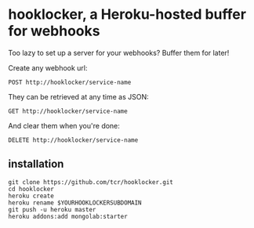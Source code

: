 # hooklocker, a Heroku-hosted buffer for webhooks

Too lazy to set up a server for your webhooks? Buffer them for later!

Create any webhook url:

    POST http://hooklocker/service-name

They can be retrieved at any time as JSON:

    GET http://hooklocker/service-name

And clear them when you're done:

    DELETE http://hooklocker/service-name

## installation

```
git clone https://github.com/tcr/hooklocker.git
cd hooklocker
heroku create
heroku rename $YOURHOOKLOCKERSUBDOMAIN
git push -u heroku master
heroku addons:add mongolab:starter
```